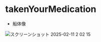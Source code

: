# takenYourMedication
- 船体像
  
![スクリーンショット 2025-02-11 2 02 15](https://github.com/user-attachments/assets/e44247d4-1118-4c2e-92eb-d196a681d0d8)

